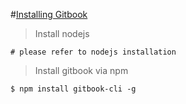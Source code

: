 #[Installing Gitbook](https://www.npmjs.com/package/gitbook)

> Install nodejs 
```
# please refer to nodejs installation
```

> Install gitbook via npm
```
$ npm install gitbook-cli -g
```
